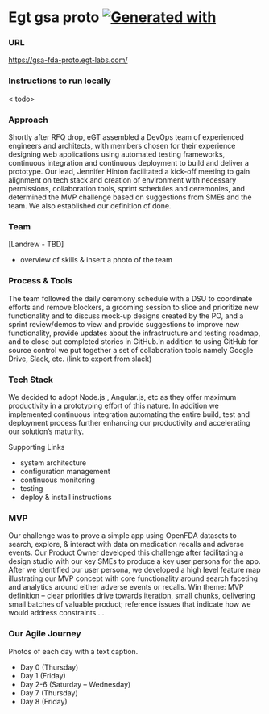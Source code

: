 # Egt gsa proto [![Generated with](https://img.shields.io/badge/generated%20with-bangular-blue.svg?style=flat-square)](https://github.com/42Zavattas/generator-bangular)

### URL 
https://gsa-fda-proto.egt-labs.com/

### Instructions to run locally
< todo>

### Approach 
Shortly after RFQ drop, eGT assembled a DevOps team of experienced engineers and architects, with members chosen for their experience designing web applications using automated testing frameworks, continuous integration and continuous deployment to build and deliver a prototype. Our lead, Jennifer Hinton facilitated a kick-off meeting to gain alignment on tech stack and creation of environment with necessary permissions, collaboration tools, sprint schedules and ceremonies, and determined the MVP challenge based on suggestions from SMEs and the team. We also established our definition of done.

### Team
[Landrew - TBD] 
- overview of skills & insert a photo of the team 

### Process & Tools
 The team followed the daily ceremony schedule with a DSU to coordinate efforts and remove blockers, a grooming session to slice and prioritize new functionality and to discuss mock-up designs created by the PO, and a sprint review/demos to view and provide suggestions to improve new functionality, provide updates about the infrastructure and testing roadmap, and to close out completed stories in GitHub.In addition to using GitHub for source control we put together a set of collaboration tools namely Google Drive, Slack, etc. (link to export from slack)
 
### Tech Stack 
We decided to adopt Node.js , Angular.js, etc as they offer maximum productivity in a prototyping effort of this nature. In addition we implemented continuous integration automating the entire build, test and deployment process further enhancing our productivity and accelerating our solution’s maturity. 

Supporting Links
- system architecture
- configuration management
- continuous monitoring
- testing
- deploy & install instructions 

### MVP 
Our challenge was to prove a simple app using OpenFDA datasets to search, explore, & interact with data on medication recalls and adverse events. Our Product Owner developed this challenge after facilitating a design studio with our key SMEs to produce a key user persona for the app. After we identified our user persona, we developed a high level feature map illustrating our MVP concept with core functionality around search faceting and analytics around either adverse events or recalls. 
Win theme: MVP definition – clear priorities drive towards iteration, small chunks, delivering small batches of valuable product; reference issues that indicate how we would address constraints....

### Our Agile Journey
Photos of each day with a text caption. 
-	Day 0 (Thursday) 
-	Day 1 (Friday)
-	Day 2-6 (Saturday – Wednesday)
-	Day 7 (Thursday)
-	Day 8 (Friday)

